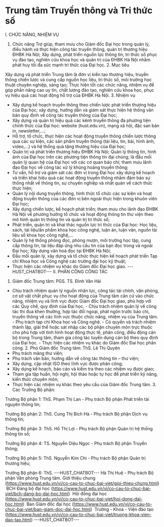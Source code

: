 # Trung tâm Truyền thông và Tri thức số
I. CHỨC NĂNG, NHIỆM VỤ
1. Chức năng
Trợ giúp, tham mưu cho Giám đốc Đại học trong quản lý, điều hành và thực hiện công tác truyền thông, quản trị thương hiệu ĐHBK Hà Nội; Xây dựng, phát triển nguồn lực thông tin, tri thức số phục vụ đào tạo, nghiên cứu khoa học và quản trị của ĐHBK Hà Nội nhằm phát huy tối đa sức mạnh tri thức của Đại học. 2. Mục tiêu

Xây dựng và phát triển Trung tâm là đơn vị kiến tạo thương hiệu, truyền thông chiến lược và cung cấp nguồn học liệu, tri thức số, môi trường học thuật chuyên nghiệp, sáng tạo; Thực hiện tốt các chức năng, nhiệm vụ để góp phần nâng cao uy tín, chất lượng đào tạo, nghiên cứu khoa học, phục vụ hiệu quả các hoạt động hỗ trợ của ĐHBK Hà Nội. 3. Nhiệm vụ
- Xây dựng kế hoạch truyền thông theo chiến lược phát triển thương hiệu của Đại học; xây dựng, hướng dẫn và giám sát thực hiện hệ thống văn bản quy định về công tác truyền thông của Đại học;
- Xây dựng và quản trị hiệu quả các kênh truyền thông đa phương tiện chính thức của Đại học: website (hust.edu.vn), mạng xã hội, đặc san bản in, newsletter,...;
- Hỗ trợ, tổ chức, thực hiện các hoạt động truyền thông chiến lược thông qua các sự kiện, các sản phẩm truyền thông (tài liệu, tin, bài, hình ảnh, video,…) và hệ thống quà tặng thương hiệu của Đại học;
- Quản trị và phát triển thương hiệu ĐHBK Hà Nội; Quản lý thông tin, hình ảnh của Đại học trên các phương tiện thông tin đại chúng; là đầu mối quản lý quan hệ của Đại học với các cơ quan báo chí; tham mưu lãnh đạo Đại học về công tác xử lý khủng hoảng truyền thông;
- Tư vấn, hỗ trợ và giám sát các đơn vị trong Đại học xây dựng kế hoạch và triển khai hiệu quả các hoạt động truyền thông nhằm đảm bảo sự thống nhất về thông tin, sự chuyên nghiệp và nhất quán về cách thức thực hiện;
- Quản lý nội dung truyền thông, hình thức tổ chức các sự kiện và hoạt động truyền thông của các đơn vị bên ngoài thực hiện trong khuôn viên Đại học;
- Xây dựng chiến lược, kế hoạch phát triển; tham mưu cho lãnh đạo ĐHBK Hà Nội về phương hướng tổ chức và hoạt động thông tin thư viện theo mô hình quản trị thông tin và quản trị tri thức số;
- Phát triển, quản trị và khai thác nguồn lực tri thức của Đại học: Học liệu, sách, tài liệu/ấn phẩm khoa học công nghệ, luận án, luận văn, nguồn tài liệu số khoa học công nghệ,…
- Quản lý hệ thống phòng đọc, phòng mượn, môi trường học tập, cung cấp thông tin, tài liệu đáp ứng nhu cầu tin của bạn đọc trong và ngoài Đại học; Xây dựng văn hoá đọc tại ĐHBK Hà Nội;
- Đầu mối quản lý, xây dựng và tổ chức thực hiện kế hoạch phát triển Tạp chí Khoa học và Công nghệ các trường đại học kỹ thuật;
- Thực hiện các nhiệm vụ khác do Giám đốc Đại học giao. 
 ---HUST_CHATBOT---
II. PHÂN CÔNG CÔNG TÁC

1. Giám đốc Trung tâm: PGS. TS. Đinh Văn Hải
- Chịu trách nhiệm quản lý nguồn nhân lực, công tác tài chính, văn phòng, cơ sở vật chất phục vụ cho hoạt động của Trung tâm căn cứ vào chức năng, nhiệm vụ và lĩnh vực được Giám đốc Đại học giao, phù hợp với các Quy chế, quy định của Đại học. - Chịu trách nhiệm quản lý về công tác thi đua khen thưởng, hợp tác đối ngoại, phát ngôn trước báo chí, truyền thông về các lĩnh vực thuộc chức năng, nhiệm vụ của Trung tâm. - Phụ trách tạp chí Khoa học và Công nghệ. - Có quyền và trách nhiệm thành lập, giải thể hoặc sát nhập các bộ phận chuyên môn trực thuộc cho phù hợp với tình hình hoạt động thực tế, phân công, điều động cán bộ trong Trung tâm, tham gia công tác tuyển dụng cán bộ theo quy định của Đại học. - Thực hiện các nhiệm vụ khác do Giám đốc Đai học phân công. 2. Phó Giám đốc Trung tâm: ThS. Lê Thị Quyên
- Phụ trách mảng thư viện;
- Phụ trách văn bản, hướng dẫn về công tác thông tin – thư viện;
- Xây dựng, cập nhật ISO theo lĩnh vực được phân công;
- Xây dựng kế hoạch, báo cáo và kiểm tra theo các nhiệm vụ được giao;
- Tham gia tập huấn, hội nghị, hội thảo hoặc tự học để phát triển kỹ năng, kiến thức chuyên môn;
- Thực hiện các nhiệm vụ khác theo yêu cầu của Giám đốc Trung tâm. 3. Các Trưởng Bộ phận: 

Trưởng Bộ phận 1: ThS. Phạm Thị Lan - Phụ trách Bộ phận Phát triển tài nguyên thông tin;

Trưởng Bộ phận 2: ThS. Cung Thị Bích Hà - Phụ trách Bộ phận Dịch vụ thông tin;

Trưởng Bộ phận 3: ThS. Hồ Thị Lợi - Phụ trách Bộ phận Quản trị hệ thống thông tin số;

Trưởng Bộ phận 4: TS. Nguyễn Diệu Ngọc - Phụ trách Bộ phận Truyền thông; 

Trưởng Bộ phận 5: ThS. Nguyễn Kim Chi - Phụ trách Bộ phận Quản trị thương hiệu; 

Trưởng Bộ phận 6: ThS. 
 ---HUST_CHATBOT---
Hà Thị Huệ - Phụ trách Bộ phận Văn phòng Trung tâm. Giới thiệu chung (https://www.hust.edu.vn/vi/co-cau-to-chuc-bai-viet/gioi-thieu-chung.html)
 BCH Đảng bộ đại học (https://www.hust.edu.vn/vi/co-cau-to-chuc-bai-viet/bch-dang-bo-dai-hoc.html)
 Hội đồng đại học (https://www.hust.edu.vn/vi/co-cau-to-chuc-bai-viet/hoi-dong-dai-hoc.html)
 Ban Giám đốc đại học (https://www.hust.edu.vn/vi/co-cau-to-chuc-bai-viet/ban-giam-doc-dai-hoc.html)
 Trường - Khoa - Viện đào tạo (https://www.hust.edu.vn/vi/co-cau-to-chuc-bai-viet/truong-khoa-vien-dao-tao.html) 
 ---HUST_CHATBOT---